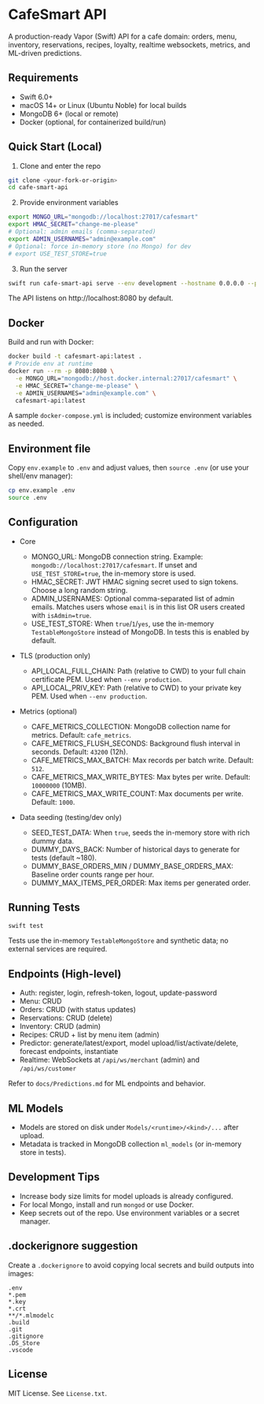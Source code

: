 CafeSmart API
=============

A production-ready Vapor (Swift) API for a cafe domain: orders, menu, inventory, reservations, recipes, loyalty, realtime websockets, metrics, and ML-driven predictions.

Requirements
------------

- Swift 6.0+
- macOS 14+ or Linux (Ubuntu Noble) for local builds
- MongoDB 6+ (local or remote)
- Docker (optional, for containerized build/run)

Quick Start (Local)
-------------------

1) Clone and enter the repo

```bash
git clone <your-fork-or-origin>
cd cafe-smart-api
```

2) Provide environment variables

```bash
export MONGO_URL="mongodb://localhost:27017/cafesmart"
export HMAC_SECRET="change-me-please"
# Optional: admin emails (comma-separated)
export ADMIN_USERNAMES="admin@example.com"
# Optional: force in-memory store (no Mongo) for dev
# export USE_TEST_STORE=true
```

3) Run the server

```bash
swift run cafe-smart-api serve --env development --hostname 0.0.0.0 --port 8080
```

The API listens on http://localhost:8080 by default.

Docker
------

Build and run with Docker:

```bash
docker build -t cafesmart-api:latest .
# Provide env at runtime
docker run --rm -p 8080:8080 \
  -e MONGO_URL="mongodb://host.docker.internal:27017/cafesmart" \
  -e HMAC_SECRET="change-me-please" \
  -e ADMIN_USERNAMES="admin@example.com" \
  cafesmart-api:latest
```

A sample `docker-compose.yml` is included; customize environment variables as needed.

Environment file
----------------

Copy `env.example` to `.env` and adjust values, then `source .env` (or use your shell/env manager):

```bash
cp env.example .env
source .env
```

Configuration
-------------

- Core
  - MONGO_URL: MongoDB connection string. Example: `mongodb://localhost:27017/cafesmart`. If unset and `USE_TEST_STORE=true`, the in-memory store is used.
  - HMAC_SECRET: JWT HMAC signing secret used to sign tokens. Choose a long random string.
  - ADMIN_USERNAMES: Optional comma-separated list of admin emails. Matches users whose `email` is in this list OR users created with `isAdmin=true`.
  - USE_TEST_STORE: When `true`/`1`/`yes`, use the in-memory `TestableMongoStore` instead of MongoDB. In tests this is enabled by default.

- TLS (production only)
  - API_LOCAL_FULL_CHAIN: Path (relative to CWD) to your full chain certificate PEM. Used when `--env production`.
  - API_LOCAL_PRIV_KEY: Path (relative to CWD) to your private key PEM. Used when `--env production`.

- Metrics (optional)
  - CAFE_METRICS_COLLECTION: MongoDB collection name for metrics. Default: `cafe_metrics`.
  - CAFE_METRICS_FLUSH_SECONDS: Background flush interval in seconds. Default: `43200` (12h).
  - CAFE_METRICS_MAX_BATCH: Max records per batch write. Default: `512`.
  - CAFE_METRICS_MAX_WRITE_BYTES: Max bytes per write. Default: `10000000` (10MB).
  - CAFE_METRICS_MAX_WRITE_COUNT: Max documents per write. Default: `1000`.

- Data seeding (testing/dev only)
  - SEED_TEST_DATA: When `true`, seeds the in-memory store with rich dummy data.
  - DUMMY_DAYS_BACK: Number of historical days to generate for tests (default ~180).
  - DUMMY_BASE_ORDERS_MIN / DUMMY_BASE_ORDERS_MAX: Baseline order counts range per hour.
  - DUMMY_MAX_ITEMS_PER_ORDER: Max items per generated order.

Running Tests
-------------

```bash
swift test
```

Tests use the in-memory `TestableMongoStore` and synthetic data; no external services are required.

Endpoints (High-level)
----------------------

- Auth: register, login, refresh-token, logout, update-password
- Menu: CRUD
- Orders: CRUD (with status updates)
- Reservations: CRUD (delete)
- Inventory: CRUD (admin)
- Recipes: CRUD + list by menu item (admin)
- Predictor: generate/latest/export, model upload/list/activate/delete, forecast endpoints, instantiate
- Realtime: WebSockets at `/api/ws/merchant` (admin) and `/api/ws/customer`

Refer to `docs/Predictions.md` for ML endpoints and behavior.

ML Models
---------

- Models are stored on disk under `Models/<runtime>/<kind>/...` after upload.
- Metadata is tracked in MongoDB collection `ml_models` (or in-memory store in tests).

Development Tips
----------------

- Increase body size limits for model uploads is already configured.
- For local Mongo, install and run `mongod` or use Docker.
- Keep secrets out of the repo. Use environment variables or a secret manager.

.dockerignore suggestion
------------------------

Create a `.dockerignore` to avoid copying local secrets and build outputs into images:

```dockerignore
.env
*.pem
*.key
*.crt
**/*.mlmodelc
.build
.git
.gitignore
.DS_Store
.vscode
```

License
-------

MIT License. See `License.txt`.

